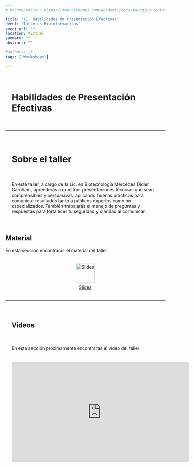 ```yaml
---
# Documentation: https://sourcethemes.com/academic/docs/managing-content/

title: "11. Habilidades de Presentación Efectivas"
event: "Talleres Bioinformáticos"
event_url: ""
location: Virtual
summary: ""
abstract: ""

#authors: []
tags: ["Workshops"]

---
```

<div style="display: grid; grid-template-columns: 1fr; gap: 20px; padding: 20px;">

# Habilidades de Presentación Efectivas

</div>

--- 

<div style="display: grid; grid-template-columns: 1fr; gap: 20px; padding: 20px;">

# Sobre el taller 

En este taller, a cargo de la Lic. en Biotecnología Mercedes Didier Garnham, aprenderás a construir presentaciones técnicas que sean comprensibles y persuasivas, aplicando buenas prácticas para comunicar resultados tanto a públicos expertos como no especializados. También trabajarás el manejo de preguntas y respuestas para fortalecer tu seguridad y claridad al comunicar.

</div>
</div>


## Material

En esta sección encontrarás el material del taller

<div style="display: grid; grid-template-columns: 1fr; gap: 20px; padding: 20px;">
    <div style="display: flex; flex-direction: column; align-items: center; justify-content: center; text-align: center;">
        <a href="https://drive.google.com/file/d/1Dw1B5g7WPrYxPrRVhZXKRkxf1G0dGVUr/view?usp=sharing">
            <img src="https://img.icons8.com/ios-glyphs/30/000000/ms-powerpoint.png" alt="Slides" style="width: 60px; height: 60px;">
        </a>
        <a href="https://drive.google.com/file/d/1Dw1B5g7WPrYxPrRVhZXKRkxf1G0dGVUr/view?usp=sharing" style="margin-top: 5px;">Slides</a>
    </div>
</div>


--- 

<div style="display: grid; grid-template-columns: 1fr; gap: 20px; padding: 20px;">

## Videos

En esta sección próximamente encontrarás el video del taller

<iframe width="560" height="315" src="https://www.youtube.com/embed/drsuA5_YbtY?si=YQW9L10VeRslVjmt" title="YouTube video player" frameborder="0" allow="accelerometer; autoplay; clipboard-write; encrypted-media; gyroscope; picture-in-picture; web-share" referrerpolicy="strict-origin-when-cross-origin" allowfullscreen></iframe>

</div>

